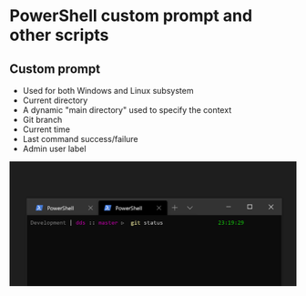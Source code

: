 # PowerShell custom prompt and other scripts

## Custom prompt

- Used for both Windows and Linux subsystem
- Current directory
- A dynamic "main directory" used to specify the context
- Git branch
- Current time
- Last command success/failure
- Admin user label

![screenshot of custom PowerShell prompt](assets/prompt_2020-03-21.png)